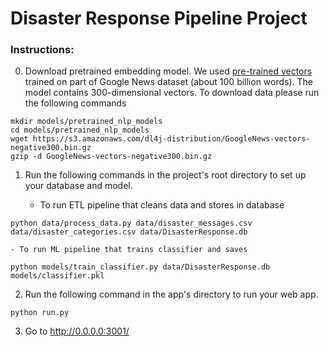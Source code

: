 # Disaster Response Pipeline Project

### Instructions:
0. Download pretrained embedding model. We used [pre-trained vectors](https://code.google.com/archive/p/word2vec/) trained on part of Google News dataset (about 100 billion words). The model contains 300-dimensional vectors. 
To download data please run the following commands
```
mkdir models/pretrained_nlp_models
cd models/pretrained_nlp_models
wget https://s3.amazonaws.com/dl4j-distribution/GoogleNews-vectors-negative300.bin.gz
gzip -d GoogleNews-vectors-negative300.bin.gz
```
1. Run the following commands in the project's root directory to set up your database and model.

    - To run ETL pipeline that cleans data and stores in database
```
python data/process_data.py data/disaster_messages.csv data/disaster_categories.csv data/DisasterResponse.db
```
    - To run ML pipeline that trains classifier and saves
```
python models/train_classifier.py data/DisasterResponse.db models/classifier.pkl
```

2. Run the following command in the app's directory to run your web app.
```
python run.py
```

3. Go to http://0.0.0.0:3001/
